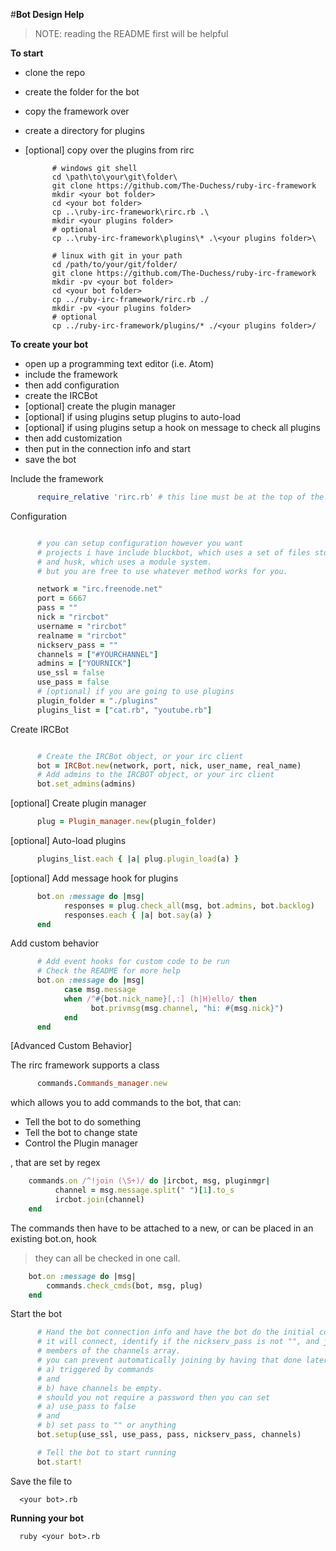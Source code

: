 #**Bot Design Help**

> NOTE: reading the README first will be helpful

**To start**

- clone the repo
- create the folder for the bot
- copy the framework over
- create a directory for plugins
- [optional] copy over the plugins from rirc


            # windows git shell
            cd \path\to\your\git\folder\
            git clone https://github.com/The-Duchess/ruby-irc-framework
            mkdir <your bot folder>
            cd <your bot folder>
            cp ..\ruby-irc-framework\rirc.rb .\
            mkdir <your plugins folder>
            # optional
            cp ..\ruby-irc-framework\plugins\* .\<your plugins folder>\

            # linux with git in your path
            cd /path/to/your/git/folder/
            git clone https://github.com/The-Duchess/ruby-irc-framework
            mkdir -pv <your bot folder>
            cd <your bot folder>
            cp ../ruby-irc-framework/rirc.rb ./
            mkdir -pv <your plugins folder>
            # optional
            cp ../ruby-irc-framework/plugins/* ./<your plugins folder>/

**To create your bot**

- open up a programming text editor (i.e. Atom)
- include the framework
- then add configuration
- create the IRCBot
- [optional] create the plugin manager
- [optional] if using plugins setup plugins to auto-load
- [optional] if using plugins setup a hook on message to check all plugins
- then add customization
- then put in the connection info and start
- save the bot


Include the framework


```ruby
      require_relative 'rirc.rb' # this line must be at the top of the file
```

Configuration


```ruby

      # you can setup configuration however you want
      # projects i have include bluckbot, which uses a set of files stored in a res folder,
      # and husk, which uses a module system.
      # but you are free to use whatever method works for you.

      network = "irc.freenode.net"
      port = 6667
      pass = ""
      nick = "rircbot"
      username = "rircbot"
      realname = "rircbot"
      nickserv_pass = ""
      channels = ["#YOURCHANNEL"]
      admins = ["YOURNICK"]
      use_ssl = false
      use_pass = false
      # [optional] if you are going to use plugins
      plugin_folder = "./plugins"
      plugins_list = ["cat.rb", "youtube.rb"]

```

Create IRCBot


```ruby

      # Create the IRCBot object, or your irc client
      bot = IRCBot.new(network, port, nick, user_name, real_name)
      # Add admins to the IRCBOT object, or your irc client
      bot.set_admins(admins)
```

[optional] Create plugin manager


```ruby
      plug = Plugin_manager.new(plugin_folder)
```

[optional] Auto-load plugins


```ruby
      plugins_list.each { |a| plug.plugin_load(a) }
```

[optional] Add message hook for plugins


```ruby
      bot.on :message do |msg|
            responses = plug.check_all(msg, bot.admins, bot.backlog)
            responses.each { |a| bot.say(a) }
      end
```

Add custom behavior


```ruby
      # Add event hooks for custom code to be run
      # Check the README for more help
      bot.on :message do |msg|
            case msg.message
            when /^#{bot.nick_name}[,:] (h|H)ello/ then
                  bot.privmsg(msg.channel, "hi: #{msg.nick}")
            end
      end
```

[Advanced Custom Behavior]


The rirc framework supports a class


```ruby
      commands.Commands_manager.new
```

which allows you to add commands to the bot, that can:
- Tell the bot to do something
- Tell the bot to change state
- Control the Plugin manager

, that are set by regex


```ruby
	commands.on /^!join (\S+)/ do |ircbot, msg, pluginmgr|
	      channel = msg.message.split(" ")[1].to_s
	      ircbot.join(channel)
	end
```

The commands then have to be attached to a new, or can be placed in an existing bot.on, hook

> they can all be checked in one call.


```ruby
	bot.on :message do |msg|
		commands.check_cmds(bot, msg, plug)
	end
```

Start the bot


```ruby
      # Hand the bot connection info and have the bot do the initial connect
      # it will connect, identify if the nickserv_pass is not "", and join all
      # members of the channels array.
      # you can prevent automatically joining by having that done later
      # a) triggered by commands
      # and
      # b) have channels be empty.
      # should you not require a password then you can set
      # a) use_pass to false
      # and
      # b) set pass to "" or anything
      bot.setup(use_ssl, use_pass, pass, nickserv_pass, channels)

      # Tell the bot to start running
      bot.start!
```

Save the file to

      <your bot>.rb

**Running your bot**

      ruby <your bot>.rb
